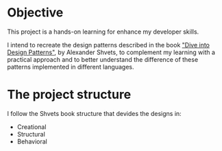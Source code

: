 # Objective
This project is a hands-on learning for enhance my developer skills.

I intend to recreate the design patterns described in the book ["Dive into Design Patterns"](https://refactoring.guru/design-patterns/book), by Alexander Shvets, to complement my learning with a practical approach and to better understand the difference of these patterns implemented in different languages.

# The project structure
I follow the Shvets book structure that devides the designs in:
 - Creational
 - Structural
 - Behavioral
